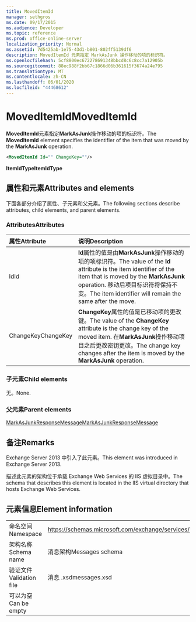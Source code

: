 ```yaml
---
title: MovedItemId
manager: sethgros
ms.date: 09/17/2015
ms.audience: Developer
ms.topic: reference
ms.prod: office-online-server
localization_priority: Normal
ms.assetid: 7d5425ab-1e75-43d1-b801-802ff5139df6
description: MovedItemId 元素指定 MarkAsJunk 操作移动的项的标识符。
ms.openlocfilehash: 5cf8800ec672278691348bbcd8c6c8cc7a12905b
ms.sourcegitcommit: 88ec988f2bb67c1866d06b361615f3674a24e795
ms.translationtype: MT
ms.contentlocale: zh-CN
ms.lasthandoff: 06/01/2020
ms.locfileid: "44468612"
---
```

# <a name="moveditemid"></a><span data-ttu-id="d11a1-103">MovedItemId</span><span class="sxs-lookup"><span data-stu-id="d11a1-103">MovedItemId</span></span>

<span data-ttu-id="d11a1-104">**MovedItemId**元素指定**MarkAsJunk**操作移动的项的标识符。</span><span class="sxs-lookup"><span data-stu-id="d11a1-104">The **MovedItemId** element specifies the identifier of the item that was moved by the **MarkAsJunk** operation.</span></span> 
  
```XML
<MovedItemId Id="" ChangeKey=""/>
```

 <span data-ttu-id="d11a1-105">**ItemIdType**</span><span class="sxs-lookup"><span data-stu-id="d11a1-105">**ItemIdType**</span></span>
## <a name="attributes-and-elements"></a><span data-ttu-id="d11a1-106">属性和元素</span><span class="sxs-lookup"><span data-stu-id="d11a1-106">Attributes and elements</span></span>

<span data-ttu-id="d11a1-107">下面各部分介绍了属性、子元素和父元素。</span><span class="sxs-lookup"><span data-stu-id="d11a1-107">The following sections describe attributes, child elements, and parent elements.</span></span>
  
### <a name="attributes"></a><span data-ttu-id="d11a1-108">Attributes</span><span class="sxs-lookup"><span data-stu-id="d11a1-108">Attributes</span></span>

|<span data-ttu-id="d11a1-109">**属性**</span><span class="sxs-lookup"><span data-stu-id="d11a1-109">**Attribute**</span></span>|<span data-ttu-id="d11a1-110">**说明**</span><span class="sxs-lookup"><span data-stu-id="d11a1-110">**Description**</span></span>|
|:-----|:-----|
|<span data-ttu-id="d11a1-111">Id</span><span class="sxs-lookup"><span data-stu-id="d11a1-111">Id</span></span>  <br/> |<span data-ttu-id="d11a1-112">**Id**属性的值是由**MarkAsJunk**操作移动的项的项标识符。</span><span class="sxs-lookup"><span data-stu-id="d11a1-112">The value of the **Id** attribute is the item identifier of the item that is moved by the **MarkAsJunk** operation.</span></span> <span data-ttu-id="d11a1-113">移动后项目标识符将保持不变。</span><span class="sxs-lookup"><span data-stu-id="d11a1-113">The item identifier will remain the same after the move.</span></span>  <br/> |
|<span data-ttu-id="d11a1-114">ChangeKey</span><span class="sxs-lookup"><span data-stu-id="d11a1-114">ChangeKey</span></span>  <br/> |<span data-ttu-id="d11a1-115">**ChangeKey**属性的值是已移动项的更改键。</span><span class="sxs-lookup"><span data-stu-id="d11a1-115">The value of the **ChangeKey** attribute is the change key of the moved item.</span></span> <span data-ttu-id="d11a1-116">在**MarkAsJunk**操作移动项目之后更改密钥更改。</span><span class="sxs-lookup"><span data-stu-id="d11a1-116">The change key changes after the item is moved by the **MarkAsJunk** operation.</span></span>  <br/> |
   
### <a name="child-elements"></a><span data-ttu-id="d11a1-117">子元素</span><span class="sxs-lookup"><span data-stu-id="d11a1-117">Child elements</span></span>

<span data-ttu-id="d11a1-118">无。</span><span class="sxs-lookup"><span data-stu-id="d11a1-118">None.</span></span>
  
### <a name="parent-elements"></a><span data-ttu-id="d11a1-119">父元素</span><span class="sxs-lookup"><span data-stu-id="d11a1-119">Parent elements</span></span>

[<span data-ttu-id="d11a1-120">MarkAsJunkResponseMessage</span><span class="sxs-lookup"><span data-stu-id="d11a1-120">MarkAsJunkResponseMessage</span></span>](markasjunkresponsemessage.md)
  
## <a name="remarks"></a><span data-ttu-id="d11a1-121">备注</span><span class="sxs-lookup"><span data-stu-id="d11a1-121">Remarks</span></span>

<span data-ttu-id="d11a1-122">Exchange Server 2013 中引入了此元素。</span><span class="sxs-lookup"><span data-stu-id="d11a1-122">This element was introduced in Exchange Server 2013.</span></span>
  
<span data-ttu-id="d11a1-123">描述此元素的架构位于承载 Exchange Web Services 的 IIS 虚拟目录中。</span><span class="sxs-lookup"><span data-stu-id="d11a1-123">The schema that describes this element is located in the IIS virtual directory that hosts Exchange Web Services.</span></span>
  
## <a name="element-information"></a><span data-ttu-id="d11a1-124">元素信息</span><span class="sxs-lookup"><span data-stu-id="d11a1-124">Element information</span></span>

|||
|:-----|:-----|
|<span data-ttu-id="d11a1-125">命名空间</span><span class="sxs-lookup"><span data-stu-id="d11a1-125">Namespace</span></span>  <br/> |https://schemas.microsoft.com/exchange/services/2006/messages  <br/> |
|<span data-ttu-id="d11a1-126">架构名称</span><span class="sxs-lookup"><span data-stu-id="d11a1-126">Schema name</span></span>  <br/> |<span data-ttu-id="d11a1-127">消息架构</span><span class="sxs-lookup"><span data-stu-id="d11a1-127">Messages schema</span></span>  <br/> |
|<span data-ttu-id="d11a1-128">验证文件</span><span class="sxs-lookup"><span data-stu-id="d11a1-128">Validation file</span></span>  <br/> |<span data-ttu-id="d11a1-129">消息 .xsd</span><span class="sxs-lookup"><span data-stu-id="d11a1-129">messages.xsd</span></span>  <br/> |
|<span data-ttu-id="d11a1-130">可以为空</span><span class="sxs-lookup"><span data-stu-id="d11a1-130">Can be empty</span></span>  <br/> ||
   

